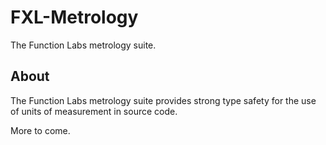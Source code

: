 # FXL-Metrology

The Function Labs metrology suite.

## About
The Function Labs metrology suite provides strong type safety for the use of
units of measurement in source code.

More to come.




